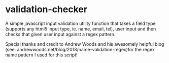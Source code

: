 # validation-checker

A simple javascript input validation utility function that takes a field type (supports any html5 input type, ie. name, email, tel), user input and then checks that given user input against a regex pattern.

Special thanks and credit to Andrew Woods and his awesomely helpful blog (see: andrewwoods.net/blog/2018/name-validation-regex)for the regex name pattern I used for this script!

